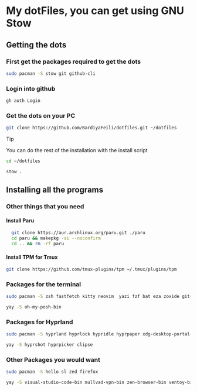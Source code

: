 # My dotFiles, you can get using GNU Stow

## Getting the dots

### First get the packages required to get the dots

```bash
sudo pacman -S stow git github-cli
```

### Login into github

```bash
gh auth Login
```

### Get the dots on your PC

```bash
git clone https://github.com/BardiyaFeili/dotfiles.git ~/dotfiles
```

> [!TIP]
> You can do the rest of the installation with the install script

```bash
cd ~/dotfiles

stow .
```

## Installing all the programs

### Other things that you need

#### Install Paru

```bash
  git clone https://aur.archlinux.org/paru.git ./paru
  cd paru && makepkg -si --noconfirm
  cd .. && rm -rf paru
```

#### Install TPM for Tmux

```bash
git clone https://github.com/tmux-plugins/tpm ~/.tmux/plugins/tpm
```

### Packages for the terminal

```bash
sudo pacman -S zsh fastfetch kitty neovim  yazi fzf bat eza zoxide git-delta thefuck btop tmux ttf-jetbrains-mono-nerd
```

```bash
yay -S oh-my-posh-bin
```

### Packages for Hyprland

```bash
sudo pacman -S hyprland hyprlock hypridle hyprpaper xdg-desktop-portal-hyprland rofi-wayland dunst waybar polkit-gnome
```

```bash
yay -S hyprshot hyprpicker clipse
```

### Other Packages you would want

```bash
sudo pacman -S hello sl zed firefox
```

```bash
yay -S visual-studio-code-bin mullvad-vpn-bin zen-browser-bin ventoy-bin vesktop-bin spotify spicetify-cli
```
